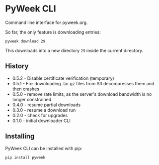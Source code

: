 # PyWeek CLI


Command line interface for pyweek.org.

So far, the only feature is downloading entries:

    pyweek download 29


This downloads into a new directory `29` inside the current directory.


## History

* 0.5.2 - Disable certificate verification (temporary)
* 0.5.1 - Fix: downloading .tar.gz files from S3 decompresses them and
  then crashes
* 0.5.0 - remove rate limits, as the server's download bandwidth is no longer
  constrained
* 0.4.0 - resume partial downloads
* 0.3.0 - resume a download run
* 0.2.0 - check for upgrades
* 0.1.0 - initial downloader CLI


## Installing

PyWeek CLI can be installed with pip:

    pip install pyweek
